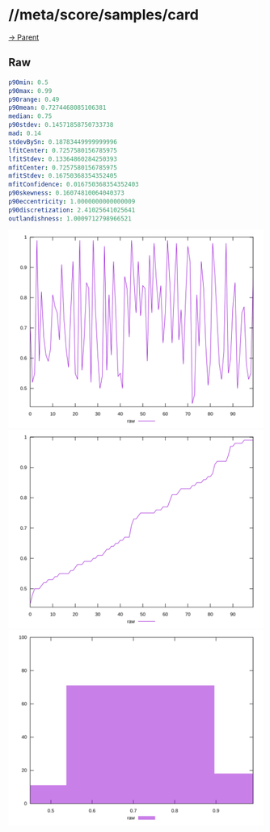 
# //meta/score/samples/card

[→ Parent](../..)


## Raw


```yaml
p90min: 0.5
p90max: 0.99
p90range: 0.49
p90mean: 0.7274468085106381
median: 0.75
p90stdev: 0.14571858750733738
mad: 0.14
stdevBySn: 0.18783449999999996
lfitCenter: 0.7257580156785975
lfitStdev: 0.13364860284250393
mfitCenter: 0.7257580156785975
mfitStdev: 0.16750368354352405
mfitConfidence: 0.016750368354352403
p90skewness: 0.16074810064040373
p90eccentricity: 1.0000000000000009
p90discretization: 2.41025641025641
outlandishness: 1.0009712798966521

```

![PLOT: raw-values](./raw/values.svg)![PLOT: raw-sorted](./raw/sorted.svg)![PLOT: raw-histogram](./raw/histogram.svg)